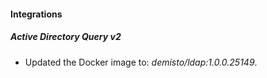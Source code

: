 #### Integrations
##### Active Directory Query v2
- Updated the Docker image to: *demisto/ldap:1.0.0.25149*.
